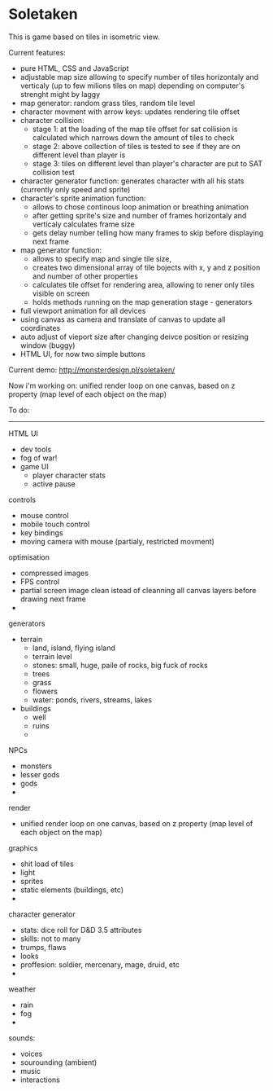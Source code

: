 # Soletaken
This is game based on tiles in isometric view.

Current features:
- pure HTML, CSS and JavaScript
- adjustable map size allowing to specify number of tiles
  horizontaly and verticaly (up to few milions tiles on map)
  depending on computer's strenght might by laggy
- map generator: random grass tiles, random tile level
- character movment with arrow keys: updates rendering tile offset
- character collision:
	- stage 1: at the loading of the map tile offset for sat collision is calculated which narrows down the amount of tiles to check
  	- stage 2: above collection of tiles is tested to see if they are on different level than player is
  	- stage 3: tiles on different level than player's character are put to SAT collision test 
- character generator function: generates character with all his stats (currently only speed and sprite)
- character's sprite animation function:
	- allows to chose continous loop animation or breathing animation
	- after getting sprite's size and number of frames horizontaly and verticaly calculates frame size
	- gets delay number telling how many frames to skip before displaying next frame
- map generator function:
	- allows to specify map and single tile size,
	- creates two dimensional array of tile bojects with x, y and z position
	  and number of other properties
  	- calculates tile offset for rendering area, allowing to rener only tiles visible on screen
  	- holds methods running on the map generation stage - generators
- full viewport animation for all devices
- using canvas as camera and translate of canvas to update all coordinates
- auto adjust of vieport size after changing deivce position or resizing window (buggy)
- HTML UI, for now two simple buttons

Current demo:
http://monsterdesign.pl/soletaken/


Now i'm working on:
unified render loop on one canvas, based on z property (map level of each object on the map)


To do:
******
HTML UI
- dev tools
- fog of war!
- game UI
	- player character stats
	- active pause

controls
- mouse control
- mobile touch control
- key bindings
- moving camera with mouse (partialy, restricted movment)

optimisation
- compressed images
- FPS control
- partial screen image clean istead of cleanning all canvas layers before drawing next frame
- 

generators
- terrain
	- land, island, flying island
	- terrain level
	- stones: small, huge, paile of rocks, big fuck of rocks
	- trees
	- grass
	- flowers
	- water: ponds, rivers, streams, lakes
- buildings
	- well
	- ruins
	- 

NPCs
- monsters
- lesser gods
- gods
- 

render
- unified render loop on one canvas, based on z property (map level of each object on the map)

graphics
- shit load of tiles
- light
- sprites
- static elements (buildings, etc)
- 

character generator
- stats: dice roll for D&D 3.5 attributes
- skills: not to many
- trumps, flaws
- looks
- proffesion: soldier, mercenary, mage, druid, etc
- 

weather
- rain
- fog
- 

sounds:
- voices
- sourounding (ambient)
- music
- interactions